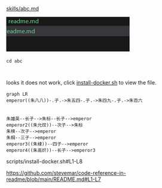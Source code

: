 

[skills/abc.md](skills/abc.md)

![sdssdfsdf](.assets/readme/image.png)

```shell
cd abc
```

```shell:./scripts/install-docker.sh
```

```bash:scripts/install-docker.sh
```

looks it does not work, click [install-docker.sh](scripts/install-docker.sh) to view the file.



```mermaid
graph LR
emperor((朱八八))-.子.->朱五四-.子.->朱四九-.子.->朱百六


朱雄英--长子-->朱标--长子-->emperor
emperor2((朱允炆))--次子-->朱标
朱樉--次子-->emperor
朱棡--三子-->emperor
emperor3((朱棣))--四子-->emperor
emperor4((朱高炽))--长子-->emperor3
```

scripts/install-docker.sh#L1-L8

https://github.com/stevemar/code-reference-in-readme/blob/main/README.md#L1-L7